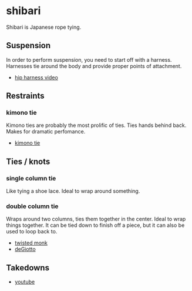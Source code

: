 # shibari
Shibari is Japanese rope tying.

## Suspension
In order to perform suspension, you need to start off with a harness. Harnesses
tie around the body and provide proper points of attachment.
- [hip harness video](https://www.youtube.com/watch?v=nUlxNiKCJ8I)

## Restraints
### kimono tie
Kimono ties are probably the most prolific of ties. Ties hands behind back.
Makes for dramatic perfomance.
- [kimono tie](https://youtu.be/pspNwSv3WYw)

## Ties / knots
### single column tie
Like tying a shoe lace. Ideal to wrap around something.

### double column tie
Wraps around two columns, ties them together in the center. Ideal to wrap
things together. It can be tied down to finish off a piece, but it can also be
used to loop back to.
- [twisted monk](https://youtu.be/7ItFtMDL-9I?t=1m0s)
- [deGiotto](https://youtu.be/WmtBvRdLydA)

## Takedowns
- [youtube](https://youtu.be/Dw_dOB1XeXk?t=1m40s)
